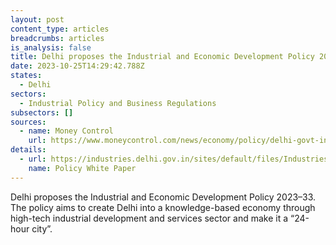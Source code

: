 ```yaml
---
layout: post
content_type: articles
breadcrumbs: articles
is_analysis: false
title: Delhi proposes the Industrial and Economic Development Policy 2023–33
date: 2023-10-25T14:29:42.788Z
states:
  - Delhi
sectors:
  - Industrial Policy and Business Regulations
subsectors: []
sources:
  - name: Money Control
    url: https://www.moneycontrol.com/news/economy/policy/delhi-govt-industrial-policy-seeks-to-create-knowledge-based-economy-high-tech-development-in-national-capital-11578841.html
details:
  - url: https://industries.delhi.gov.in/sites/default/files/Industries/circulars-orders/delhi_industrial_economic_development_policy_white_paper_18.08.2023_v2_1.pdf
    name: Policy White Paper
---
```

Delhi proposes the Industrial and Economic Development Policy 2023–33. The policy aims to create Delhi into a knowledge-based economy through high-tech industrial development and services sector and make it a “24-hour city”.